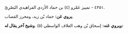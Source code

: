 ٤٣٥١ - تمييز عَمْرو (٤) بن حماد الأزدي الفراهيدي البَصْرِيّ.

**يروي عَن:** حماد بْن زيد، ومحرز القصاب.

**ويروي عَنه:** إسحاق بْن وهب العلاف الواسطي (٥) .**وشيخ آخر يقال له:**